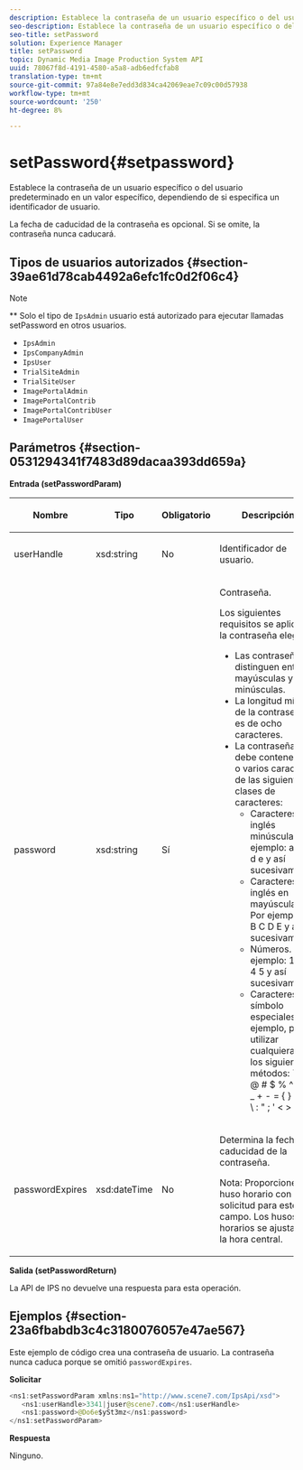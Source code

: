```yaml
---
description: Establece la contraseña de un usuario específico o del usuario predeterminado en un valor específico, dependiendo de si especifica un identificador de usuario.
seo-description: Establece la contraseña de un usuario específico o del usuario predeterminado en un valor específico, dependiendo de si especifica un identificador de usuario.
seo-title: setPassword
solution: Experience Manager
title: setPassword
topic: Dynamic Media Image Production System API
uuid: 78067f8d-4191-4580-a5a8-adb6edfcfab8
translation-type: tm+mt
source-git-commit: 97a84e8e7edd3d834ca42069eae7c09c00d57938
workflow-type: tm+mt
source-wordcount: '250'
ht-degree: 8%

---
```



# setPassword{#setpassword}

Establece la contraseña de un usuario específico o del usuario predeterminado en un valor específico, dependiendo de si especifica un identificador de usuario.

La fecha de caducidad de la contraseña es opcional. Si se omite, la contraseña nunca caducará.

## Tipos de usuarios autorizados {#section-39ae61d78cab4492a6efc1fc0d2f06c4}

>[!NOTE]
>
>** Solo el tipo de  `IpsAdmin` usuario está autorizado para ejecutar llamadas setPassword en otros usuarios.

* `IpsAdmin`
* `IpsCompanyAdmin`
* `IpsUser`
* `TrialSiteAdmin`
* `TrialSiteUser`
* `ImagePortalAdmin`
* `ImagePortalContrib`
* `ImagePortalContribUser`
* `ImagePortalUser`

## Parámetros {#section-0531294341f7483d89dacaa393dd659a}

**Entrada (setPasswordParam)**

<table id="table_BF54512811344E0B979C5070354E8048"> 
 <thead> 
  <tr> 
   <th colname="col1" class="entry"> <p>Nombre </p> </th> 
   <th colname="col2" class="entry"> <p>Tipo </p> </th> 
   <th colname="col3" class="entry"> <p>Obligatorio </p> </th> 
   <th colname="col4" class="entry"> <p>Descripción </p> </th> 
  </tr> 
 </thead>
 <tbody> 
  <tr> 
   <td colname="col1"> <p> <span class="codeph"> <span class="varname"> userHandle  </span> </span> </p> </td> 
   <td colname="col2"> <p> <span class="codeph"> xsd:string </span> </p> </td> 
   <td colname="col3"> <p>No </p> </td> 
   <td colname="col4"> <p>Identificador de usuario. </p> </td> 
  </tr> 
  <tr> 
   <td colname="col1"> <p> <span class="codeph"> <span class="varname"> password  </span> </span> </p> </td> 
   <td colname="col2"> <p> <span class="codeph"> xsd:string  </span> </p> </td> 
   <td colname="col3"> <p>Sí </p> </td> 
   <td colname="col4"> <p>Contraseña. </p> <p>Los siguientes requisitos se aplican a la contraseña elegida: </p> <p> 
     <ul id="ul_E5BE3621127C476788412174584075B3"> 
      <li id="li_0132852AFD774659A0224C450F19418C">Las contraseñas distinguen entre mayúsculas y minúsculas. </li> 
      <li id="li_71224B3A89C8461AB689BAD383EC8CEA">La longitud mínima de la contraseña es de ocho caracteres. </li> 
      <li id="li_C21B6843EA734D1ABE0580185F775408">La contraseña debe contener uno o varios caracteres de las siguientes clases de caracteres: 
       <ul id="ul_D5D3911AD6214035BBD2AB8350A459C7"> 
        <li id="li_6E3F084100104F2CBCF130EF8852C7B7">Caracteres en inglés minúscula. Por ejemplo: <span class="codeph"> a b c d e </span> y así sucesivamente </li> 
        <li id="li_1FDED8D7348842BC857320D797D41217">Caracteres en inglés en mayúsculas. Por ejemplo, <span class="codeph"> A B C D E </span> y así sucesivamente. </li> 
        <li id="li_C3C4D5412AA749F3B78F37B2B696CF80">Números. Por ejemplo: <span class="codeph"> 1 2 3 4 5 </span> y así sucesivamente. </li> 
        <li id="li_2730798F26E74B878BEDE510CD06D8DD">Caracteres de símbolo especiales. Por ejemplo, puede utilizar cualquiera de los siguientes métodos: <span class="codeph"> ` ~ ! @ # $ % ^ * ( ) _ + - = { } | [ ] y \ : " ; ' &lt; &gt; ? , . / </span> </li> 
       </ul> </li> 
     </ul> </p> </td> 
  </tr> 
  <tr> 
   <td colname="col1"> <p> <span class="codeph"> <span class="varname"> passwordExpires  </span> </span> </p> </td> 
   <td colname="col2"> <p> <span class="codeph"> xsd:dateTime </span> </p> </td> 
   <td colname="col3"> <p>No </p> </td> 
   <td colname="col4"> <p>Determina la fecha de caducidad de la contraseña. <p>Nota:  Proporcione el huso horario con la solicitud para este campo. Los husos horarios se ajustan a la hora central. </p> </p> </td> 
  </tr> 
 </tbody> 
</table>

**Salida (setPasswordReturn)**

La API de IPS no devuelve una respuesta para esta operación.

## Ejemplos {#section-23a6fbabdb3c4c3180076057e47ae567}

Este ejemplo de código crea una contraseña de usuario. La contraseña nunca caduca porque se omitió `passwordExpires`.

**Solicitar**

```java
<ns1:setPasswordParam xmlns:ns1="http://www.scene7.com/IpsApi/xsd">  
   <ns1:userHandle>3341|juser@scene7.com</ns1:userHandle> 
   <ns1:password>@Do6e$ySt3mz</ns1:password> 
</ns1:setPasswordParam>
```

**Respuesta**

Ninguno.
